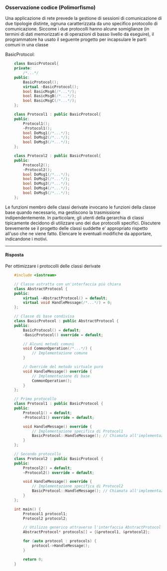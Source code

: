 
### Osservazione codice (Polimorfismo)

Una applicazione di rete prevede la gestione di sessioni di comunicazione di due tipologie distinte,
ognuna caratterizzata da uno specifico protocollo di comunicazione. Siccome i due protocolli hanno
alcune somiglianze (in termini di dati memorizzati e di operazioni di basso livello da eseguire),
il programmatore ha usato il seguente progetto per incapsulare le parti comuni in una classe

BasicProtocol:
```c++
    class BasicProtocol{
    private:
        /*...*/
    public:
        BasicProtocol();
        virtual ~BasicProtocol();
        bool BasicMsgA(/*...*/);
        bool BasicMsgB(/*...*/);
        bool BasicMsgC(/*...*/);
    };

    class Protocol1 : public BasicProtocol{
    public:
        Protocol1();
        ~Protocol1();
        bool DoMsg1(/*...*/);
        bool DoMsg2(/*...*/);
        bool DoMsg3(/*...*/);
    };

    class Protocol2 : public BasicProtocol{
    public:
        Protocol2();
        ~Protocol2();
        bool DoMsg1(/*...*/);
        bool DoMsg2(/*...*/);
        bool DoMsg3(/*...*/);
        bool DoMsg4(/*...*/);
        bool DoMsg5(/*...*/);
    };
```
Le funzioni membro delle classi derivate invocano le funzioni della classe base quando necessario,
ma gestiscono la trasmissione indipendentemente. In particolare, gli utenti della gerarchia di classi
tipicamente decidono di utilizzare uno dei due protocolli specifici. Discutere brevemente se il
progetto delle classi suddette e' appropriato rispetto all'uso che ne viene fatto. Elencare le eventuali
modifiche da apportare, indicandone i motivi.
_______________________________________________________

#### Risposta

Per ottimizzare i protocolli delle classi derivate 
```c++
    #include <iostream>

    // Classe astratta con un'interfaccia più chiara
    class AbstractProtocol {
    public:
        virtual ~AbstractProtocol() = default;
        virtual void HandleMessage(/*...*/) = 0;
    };

    // Classe di base condivisa
    class BasicProtocol : public AbstractProtocol {
    public:
        BasicProtocol() = default;
        ~BasicProtocol() override = default;

        // Alcuni metodi comuni
        void CommonOperation(/*...*/) {
            // Implementazione comune
        }

        // Override del metodo virtuale puro
        void HandleMessage() override {
            // Implementazione di base
            CommonOperation();
        }
    };

    // Primo protocollo
    class Protocol1 : public BasicProtocol {
    public:
        Protocol1() = default;
        ~Protocol1() override = default;

        void HandleMessage() override {
            // Implementazione specifica di Protocol1
            BasicProtocol::HandleMessage(); // Chiamata all'implementazione di base
        }
    };

    // Secondo protocollo
    class Protocol2 : public BasicProtocol {
    public:
        Protocol2() = default;
        ~Protocol2() override = default;

        void HandleMessage() override {
            // Implementazione specifica di Protocol2
            BasicProtocol::HandleMessage(); // Chiamata all'implementazione di base
        }
    };

    int main() {
        Protocol1 protocol1;
        Protocol2 protocol2;

        // Utilizzo generico attraverso l'interfaccia AbstractProtocol
        AbstractProtocol* protocols[] = {&protocol1, &protocol2};

        for (auto protocol : protocols) {
            protocol->HandleMessage();
        }

        return 0;
    }

```